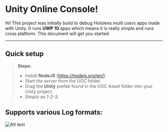 Unity Online Console!
===================


Hi! This project was initially build to debug Hololens multi users apps made with Unity. It runs **UWP 10** apps which means it is really simple and runs cross platform. This document will get you started

----------


Quick setup
-------------

> **Steps:**

> - Install **NodeJS** [https://nodejs.org/en/].
> - Start *the server* from the UOC folder.
> - Drag the **Unity** prefab found in the UOC Asset folder into your Unity project.
> - *Simple as 1-2-3*.


Supports various Log formats: 
-------------
![Alt text](https://cloud.githubusercontent.com/assets/51227/23301853/42caf222-fa8c-11e6-8407-3fe4b4a1d8ce.jpg "Browser view")
